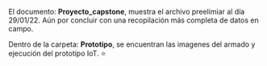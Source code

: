 
El documento: **Proyecto_capstone**, muestra el archivo preelimiar al día 29/01/22. Aún por concluir con una recopilación más completa de datos en campo.

Dentro de la carpeta: **Prototipo**, se encuentran las imagenes del armado y ejecución del prototipo IoT. ⭐
